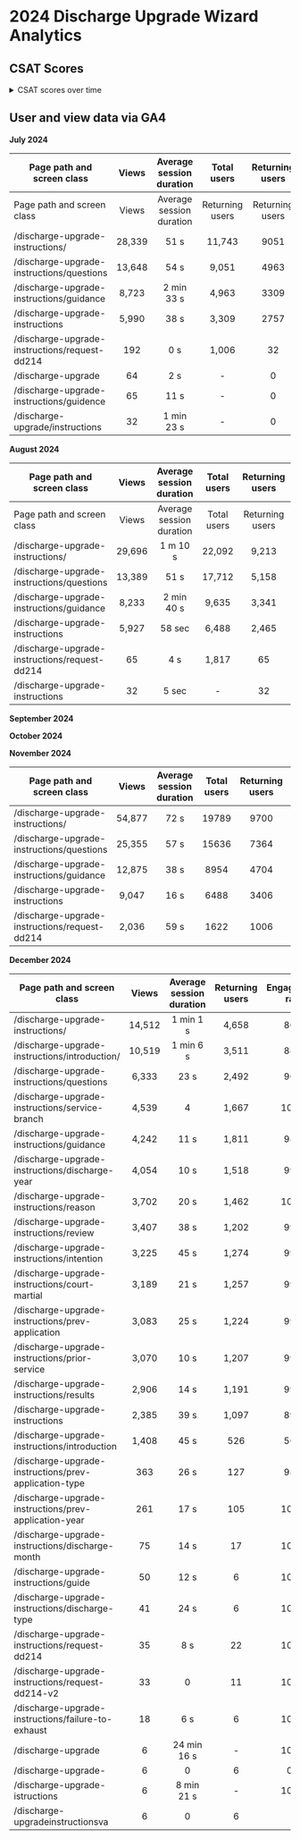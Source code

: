 # 2024 Discharge Upgrade Wizard Analytics

## CSAT Scores

<details>
  <summary> CSAT scores over time </summary>


![image](https://github.com/user-attachments/assets/e3c82a86-b126-4e80-9d3f-c082eb8e814c)

</details>

## User and view data via GA4

**July 2024**

|	Page path and screen class	|	 Views 	|	Average session duration	|	Total users 	|	Returning users | Engagement rate	|	 Entrances 	 | 	 Exits 	 | 
|	---	|	 :---: 	|	:---: 	|	:---: 	|	:---: 	|	 :---:  	 | 	 :---:  	 |  :---:  	 | 
|	Page path and screen class	|	Views	|	Average session duration	|	Returning users	|	Returning users	|	Engagement rate	|	Entrances	|	Exits	|
|	/discharge-upgrade-instructions/	|	 28,339 	|	51 s	|	 11,743 	|	9051	|	81%	|	 10,757 	|	 9,165 	|
|	/discharge-upgrade-instructions/questions	|	 13,648 	|	54 s	|	 9,051 	|	4963	|	97%	|	 416 	|	 1,609 	|
|	/discharge-upgrade-instructions/guidance	|	 8,723 	|	2 min 33 s	|	 4,963 	|	3309	|	99%	|	 289 	|	 4,241 	|
|	/discharge-upgrade-instructions	|	 5,990 	|	38 s	|	 3,309 	|	2757	|	95%	|	 802 	|	 1,221 	|
|	/discharge-upgrade-instructions/request-dd214	|	 192 	|	0 s	|	 1,006 	|	32	|	100%	|	 128 	|	 32 	|
|	/discharge-upgrade	|	 64 	|	2 s	|	 -   	|	0	|	100%	|	 32 	|	 -   	|
|	/discharge-upgrade-instructions/guidence	|	 65 	|	11 s	|	 -   	|	0	|	100%	|	 -   	|	 -   	|
|	/discharge-upgrade/instructions	|	32 	|	1 min 23 s	|	 -   	|	0	|	100%	|	 -   	|	 -   	|


**August 2024**

|	Page path and screen class	|	 Views 	|	Average session duration	|	Total users 	|	Returning users | Engagement rate	|	 Entrances 	 | 	 Exits 	 | 
|	---	|	 :---: 	|	:---: 	|	:---: 	|	:---: 	|	 :---:  	 | 	 :---:  	 |  :---:  	 | 
|	Page path and screen class	|	Views	|	Average session duration	|	Total users	|	Returning users	|	Engagement rate	|	Entrances	|	Exits	|
|	/discharge-upgrade-instructions/	|	 29,696 	|	1 m 10 s	|	 22,092 	|	 9,213 	|	78%	|	11270	|	10133	|
|	/discharge-upgrade-instructions/questions	|	 13,389 	|	51 s	|	 17,712 	|	 5,158 	|	95%	|	544	|	1348	|
|	/discharge-upgrade-instructions/guidance	|	 8,233 	|	2 min 40 s	|	 9,635 	|	 3,341 	|	97%	|	548	|	4171	|
|	/discharge-upgrade-instructions	|	 5,927 	|	58 sec	|	 6,488 	|	 2,465 	|	91%	|	1220	|	1284	|
|	/discharge-upgrade-instructions/request-dd214	|	 65 	|	4 s	|	 1,817 	|	 65 	|	100%	|	32	|	32	|
|	/discharge-upgrade-instructions	|	 32 	|	5 sec	|	 -   	|	 32 	|	100%	|	0	|	0	|

**September 2024**

**October 2024**

**November 2024**

|	Page path and screen class	|	Views	|	Average session duration	|	Total users	|	Returning users	|	Engagement rate	|	Entrances	|	Exits	|
|	---	|	 :---: 	|	:---: 	|	:---: 	|	:---: 	|	 :---:  	 | 	 :---:  	 |  :---:  	 | 
|	/discharge-upgrade-instructions/	|	 54,877 	|	72 s	|	19789	|	9700	|	82%	|	 11,471 	|	 14,538 	|
|	/discharge-upgrade-instructions/questions	|	 25,355 	|	57 s	|	15636	|	7364	|	81%	|	 9,031 	|	 8,182 	|
|	/discharge-upgrade-instructions/guidance	|	 12,875 	|	38 s	|	8954	|	4704	|	96%	|	 481 	|	 1,384 	|
|	/discharge-upgrade-instructions	|	 9,047 	|	16 s	|	6488	|	3406	|	99%	|	 483 	|	 3,752 	|
|	/discharge-upgrade-instructions/request-dd214	|	 2,036 	|	59 s	|	1622	|	1006	|	95%	|	 578 	|	 224 	|



**December 2024**

|	Page path and screen class	|	 Views 	|	Average session duration	|	 Returning users 	|	Engagement rate	|	 Entrances 	 | 	 Exits 	 | 
|	---	|	 :---: 	|	:---: 	|	:---: 	|	:---: 	|	 :---:  	 | 	 :---:  	 | 
|	/discharge-upgrade-instructions/	|	 14,512 	|	1 min 1 s	|	 4,658 	|	80%	|	 5,564 	 | 	 4,998 	 | 
|	/discharge-upgrade-instructions/introduction/	|	 10,519 	|	1 min 6 s	|	 3,511 	|	88%	|	 3,414 	 | 	 2,738 	 | 
|	/discharge-upgrade-instructions/questions	|	 6,333 	|	23 s	|	 2,492 	|	96%	|	 352 	 | 	 794 	 | 
|	/discharge-upgrade-instructions/service-branch	|	 4,539 	|	4	|	 1,667 	|	100%	|	 36 	 | 	 117 	 | 
|	/discharge-upgrade-instructions/guidance	|	 4,242 	|	11 s	|	 1,811 	|	98%	|	 321 	 | 	 1,824 	 | 
|	/discharge-upgrade-instructions/discharge-year	|	 4,054 	|	10 s	|	 1,518 	|	99%	|	 -   	 | 	 88 	 | 
|	/discharge-upgrade-instructions/reason	|	 3,702 	|	20 s	|	 1,462 	|	100%	|	 12 	 | 	 156 	 | 
|	/discharge-upgrade-instructions/review	|	 3,407 	|	38 s	|	 1,202 	|	99%	|	 24 	 | 	 54 	 | 
|	/discharge-upgrade-instructions/intention	|	 3,225 	|	45 s	|	 1,274 	|	99%	|	 12 	 | 	 24 	 | 
|	/discharge-upgrade-instructions/court-martial	|	 3,189 	|	21 s	|	 1,257 	|	99%	|	 -   	 | 	 36 	 | 
|	/discharge-upgrade-instructions/prev-application	|	 3,083 	|	25 s	|	 1,224 	|	99%	|	 6 	 | 	 18 	 | 
|	/discharge-upgrade-instructions/prior-service	|	 3,070 	|	10 s	|	 1,207 	|	99%	|	 6 	 | 	 35 	 | 
|	/discharge-upgrade-instructions/results	|	 2,906 	|	14 s	|	 1,191 	|	99%	|	 88 	 | 	 1,372 	 | 
|	/discharge-upgrade-instructions	|	 2,385 	|	39 s	|	 1,097 	|	89%	|	 566 	 | 	 600 	 | 
|	/discharge-upgrade-instructions/introduction	|	 1,408 	|	45 s	|	 526 	|	56%	|	 715 	 | 	 738 	 | 
|	/discharge-upgrade-instructions/prev-application-type	|	 363 	|	26 s	|	 127 	|	98%	|	 -   	 | 	 6 	 | 
|	/discharge-upgrade-instructions/prev-application-year	|	 261 	|	17 s	|	 105 	|	100%	|	 -   	 | 	 -   	 | 
|	/discharge-upgrade-instructions/discharge-month	|	 75 	|	14 s	|	 17 	|	100%	|	 -   	 | 	 -   	 | 
|	/discharge-upgrade-instructions/guide	|	 50 	|	12 s	|	 6 	|	100%	|	 17 	 | 	 -   	 | 
|	/discharge-upgrade-instructions/discharge-type	|	 41 	|	24 s	|	 6 	|	100%	|	 -   	 | 	 -   	 | 
|	/discharge-upgrade-instructions/request-dd214	|	 35 	|	8 s	|	 22 	|	100%	|	 -   	 | 	 12 	 | 
|	/discharge-upgrade-instructions/request-dd214-v2	|	 33 	|	0	|	 11 	|	100%	|	 -   	 | 	 12 	 | 
|	/discharge-upgrade-instructions/failure-to-exhaust	|	 18 	|	6 s	|	 6 	|	100%	|	 -   	 | 	 -   	 | 
|	/discharge-upgrade	|	 6 	|	24 min 16 s	|	 -   	|	100%	|	 -   	 | 	 -   	 | 
|	/discharge-upgrade-	|	 6 	|	0	|	 6 	|	0%	|	 6 	 | 	 6 	 | 
|	/discharge-upgrade-istructions	|	 6 	|	8 min 21 s	|	 -   	|	100%	|	 -   	 | 	 6 	 | 
|	/discharge-upgradeinstructionsva	|	 6 	|	0	|	 6 	|	1	|	 6 	 | 	 -   	 | 

